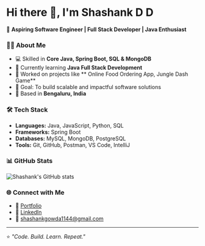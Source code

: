 # Hi there 👋, I'm Shashank D D  

🚀 **Aspiring Software Engineer | Full Stack Developer | Java Enthusiast**  

### 👨‍💻 About Me
- 💻 Skilled in **Core Java, Spring Boot, SQL & MongoDB**  
- 🌱 Currently learning **Java Full Stack Development**  
- 🔨 Worked on projects like ** Online Food Ordering App, Jungle Dash Game**  
- 🎯 Goal: To build scalable and impactful software solutions  
- 📍 Based in **Bengaluru, India**  

### 🛠️ Tech Stack
- **Languages:** Java, JavaScript, Python, SQL  
- **Frameworks:** Spring Boot  
- **Databases:** MySQL, MongoDB, PostgreSQL  
- **Tools:** Git, GitHub, Postman, VS Code, IntelliJ  

### 📊 GitHub Stats
![Shashank's GitHub stats](https://github-readme-stats.vercel.app/api?username=shashankgowda1144&show_icons=true&theme=radical)  

### 🌐 Connect with Me
- 🔗 [Portfolio](https://shashankgowdru.netlify.app)  
- 💼 [LinkedIn](https://in/shashank-d-d)  
- 📧 shashankgowda1144@gmail.com  

---
⭐️ *"Code. Build. Learn. Repeat."*  
